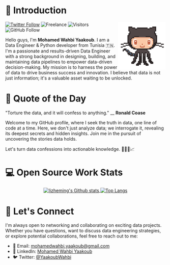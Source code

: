 # 👋 Introduction

<img align='right' src='https://github.com/w3hbi/w3hbi/blob/main/images/octocat-anime.gif' width='150'>

[![Twitter Follow](https://img.shields.io/twitter/follow/YaakoubWahbi?style=social)](https://twitter.com/intent/follow?screen_name=YaakoubWahbi)  ![Freelance](https://img.shields.io/badge/Freelance-open-brightgreen.svg) ![Visitors](https://visitor-badge.lithub.cc/badge?page_id=github.com/w3hbi) ![GitHub Follow](https://img.shields.io/github/followers/w3hbi?label=Follow&style=social)

Hello guys, I'm **Mohamed Wahbi Yaakoub**. I am a Data Engineer & Python developer from Tunisia 🇹🇳. I'm a passionate and results-driven Data Engineer with a strong background in designing, building, and maintaining data pipelines to empower data-driven decision-making. My mission is to harness the power of data to drive business success and innovation. I believe that data is not just information; it's a valuable asset waiting to be unlocked.

# 📃 Quote of the Day
"Torture the data, and it will confess to anything." __ **Ronald Coase**

Welcome to my GitHub profile, where I seek the truth in data, one line of code at a time. Here, we don't just analyze data; we interrogate it, revealing its deepest secrets and hidden insights. Join me in the pursuit of uncovering the stories data holds.

Let's turn data confessions into actionable knowledge. 🕵️‍♂️💼📈

# 💻 Open Source Work Stats

<p align="center">
  <a href="https://github.com/w3hbi">
    <img align="center" src="https://github-readme-stats.vercel.app/api?username=w3hbi&show_icons=true&theme=dark" alt="lizheming's Github stats" />
  </a>
  <a href="https://github.com/w3hbi">
    <img align="center" src="https://github-readme-stats.vercel.app/api/top-langs/?username=w3hbi&layout=compact&theme=dark" alt="Top Langs" />
  </a>
</p>

# 🔗 Let's Connect
I'm always open to networking and collaborating on exciting data projects. Whether you have questions, want to discuss data engineering strategies, or explore potential collaborations, feel free to reach out to me:

  * 📧 Email: mohamedwahbi.yaakoub@gmail.com
  * 💼 LinkedIn: [Mohamed Wahbi Yaakoub](https://www.linkedin.com/in/mouhamed-wahbi-yaakoub/)
  * 🐦 Twitter: [@YaakoubWahbi](https://twitter.com/YaakoubWahbi)

